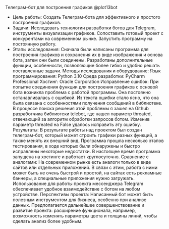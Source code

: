 
Телеграм-бот для построения графиков @plot13bot
 
- Цель работы: Создать Телеграм-бота для эффективного и простого построения графиков.
- Задачи: Исследовать технологии разработки ботов для Telegram, инструменты визуализации графиков. Сопоставить готовый проект с конкурентами на современном рынке. Запустить программу на постоянную работу.
- Этапы исследования: Сначала были написаны программа для построения графиков и сохранения их в виде изображения и основа бота, затем они были соединены. Разработаны дополнительные функции, особенности, позволяющие более гибко и удобно решать поставленные задачи.
Методы исследования и оборудование: 
Язык программирования: Python 3.10
Среда разработки: PyCharm Professional
Хостинг: Oracle Corporation
Исправление ошибок: При попытке соединения функции для построения графиков с основой бота возникла проблема с работой программы. Она постоянно останавливалась с ошибкой. Из текста ошибки стало ясно, что она была связана с особенностями получения сообщений в библиотеке. В процессе поиска решения этой проблемы я зашел на Github разработчика библиотеки telebot, где нашел параметр threated, отвечающий за алгоритм обработки запросов ботом. Изменив параметр threated на False удалось исправить эту ошибку. 
Результаты: В результате работы над проектом был создан телеграм-бот, который может строить графики разных функций, а также менять их внешний вид. Программа прошла несколько этапов тестирования, в ходе которых были обнаружены и быстро исправлены некоторые недостатки. В настоящее время программа запущена на хостинге и работает круглосуточно.
Сравнение с аналогами: На современном рынке есть аналоги только в виде сайтов или отдельных приложений. В связи с этим, работа с ними может быть не очень быстрой и простой, на сайтах есть рекламные баннеры, а специальные приложения нужно загружать. Использование для работы проекта мессенджера Telegram обеспечивает удобное взаимодействие с ботом на любом устройстве.
Перспективы проекта: Написанный бот может быть полезным инструментом для бизнеса, особенно при анализе данных. Предполагается дальнейшее совершенствование и развитие проекта: расширение функционала, например, возможность изменять параметры цвета и толщины линий, чтобы сделать анализ более удобным.
